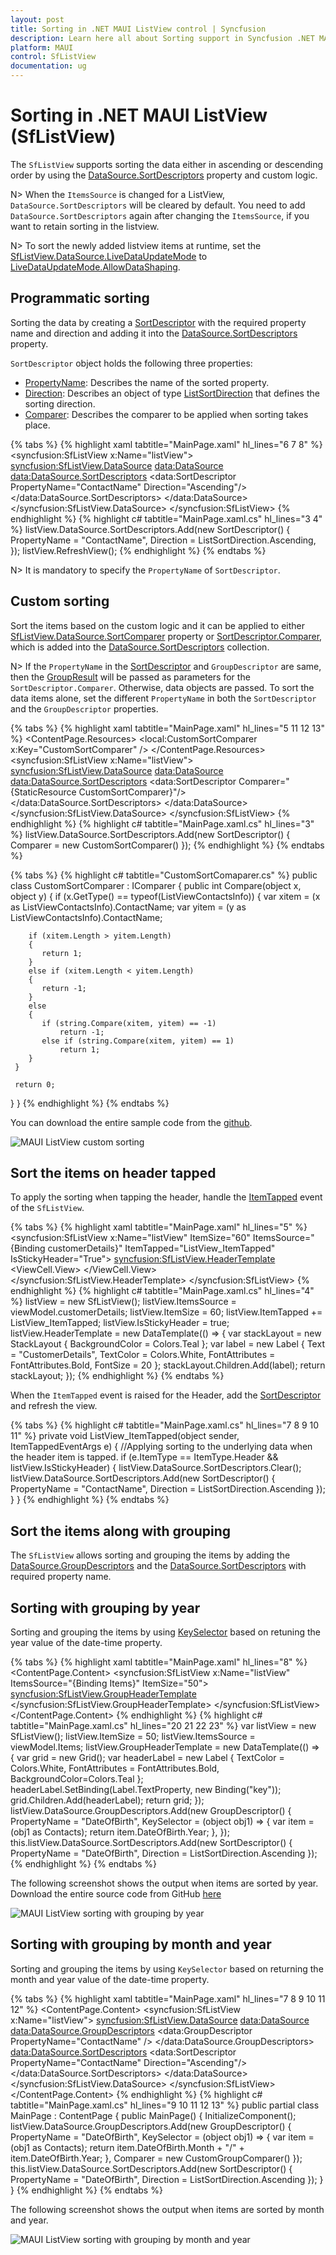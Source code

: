 ```yaml
---
layout: post
title: Sorting in .NET MAUI ListView control | Syncfusion
description: Learn here all about Sorting support in Syncfusion .NET MAUI ListView (SfListView) control, its elements and more.
platform: MAUI
control: SfListView
documentation: ug
---
```


# Sorting in .NET MAUI ListView (SfListView)

The `SfListView` supports sorting the data either in ascending or descending order by using the [DataSource.SortDescriptors](https://help.syncfusion.com/cr/maui/Syncfusion.DataSource.DataSource.html#Syncfusion_DataSource_DataSource_SortDescriptors) property and custom logic.

N> When the `ItemsSource` is changed for a ListView, `DataSource.SortDescriptors` will be cleared by default. You need to add `DataSource.SortDescriptors` again after changing the `ItemsSource`, if you want to retain sorting in the listview.

N> To sort the newly added listview items at runtime, set the [SfListView.DataSource.LiveDataUpdateMode](https://help.syncfusion.com/cr/maui/Syncfusion.DataSource.LiveDataUpdateMode.html) to [LiveDataUpdateMode.AllowDataShaping](https://help.syncfusion.com/cr/maui/Syncfusion.DataSource.LiveDataUpdateMode.html#Syncfusion_DataSource_LiveDataUpdateMode_AllowDataShaping). 

## Programmatic sorting

Sorting the data by creating a [SortDescriptor](https://help.syncfusion.com/cr/maui/Syncfusion.DataSource.SortDescriptor.html) with the required property name and direction and adding it into the [DataSource.SortDescriptors](https://help.syncfusion.com/cr/maui/Syncfusion.DataSource.DataSource.html#Syncfusion_DataSource_DataSource_SortDescriptors) property.

`SortDescriptor` object holds the following three properties:

* [PropertyName](https://help.syncfusion.com/cr/maui/Syncfusion.DataSource.SortDescriptor.html#Syncfusion_DataSource_SortDescriptor_PropertyName): Describes the name of the sorted property.
* [Direction](https://help.syncfusion.com/cr/maui/Syncfusion.DataSource.SortDescriptor.html#Syncfusion_DataSource_SortDescriptor_Direction): Describes an object of type [ListSortDirection](https://help.syncfusion.com/cr/maui/Syncfusion.DataSource.ListSortDirection.html) that defines the sorting direction.
* [Comparer](https://help.syncfusion.com/cr/maui/Syncfusion.DataSource.SortDescriptor.html#Syncfusion_DataSource_SortDescriptor_Comparer): Describes the comparer to be applied when sorting takes place.

{% tabs %}
{% highlight xaml tabtitle="MainPage.xaml" hl_lines="6 7 8" %}
<ContentPage  xmlns:syncfusion="clr-namespace:Syncfusion.Maui.ListView;assembly=Syncfusion.Maui.ListView"
               xmlns:data="clr-namespace:Syncfusion.Maui.DataSource;assembly=Syncfusion.Maui.DataSource" >
  <syncfusion:SfListView x:Name="listView">
            <syncfusion:SfListView.DataSource>
                <data:DataSource>
                    <data:DataSource.SortDescriptors>
                        <data:SortDescriptor PropertyName="ContactName" Direction="Ascending"/>
                    </data:DataSource.SortDescriptors>
                </data:DataSource>
            </syncfusion:SfListView.DataSource>
  </syncfusion:SfListView>
</ContentPage>
{% endhighlight %}
{% highlight c# tabtitle="MainPage.xaml.cs" hl_lines="3 4" %}
listView.DataSource.SortDescriptors.Add(new SortDescriptor()
{
  PropertyName = "ContactName",
  Direction = ListSortDirection.Ascending,
}); 
listView.RefreshView();
{% endhighlight %}
{% endtabs %}

N> It is mandatory to specify the `PropertyName` of `SortDescriptor`.

## Custom sorting

Sort the items based on the custom logic and it can be applied to either [SfListView.DataSource.SortComparer](https://help.syncfusion.com/cr/maui/Syncfusion.DataSource.DataSource.html#Syncfusion_DataSource_DataSource_SortComparer) property or [SortDescriptor.Comparer](https://help.syncfusion.com/cr/maui/Syncfusion.DataSource.SortDescriptor.html#Syncfusion_DataSource_SortDescriptor_Comparer), which is added into the [DataSource.SortDescriptors](https://help.syncfusion.com/cr/maui/Syncfusion.DataSource.DataSource.html#Syncfusion_DataSource_DataSource_SortDescriptors) collection.

N> If the `PropertyName` in the [SortDescriptor](https://help.syncfusion.com/cr/maui/Syncfusion.DataSource.SortDescriptor.html) and `GroupDescriptor` are same, then the [GroupResult](https://help.syncfusion.com/cr/maui/Syncfusion.DataSource.Extensions.GroupResult.html) will be passed as parameters for the `SortDescriptor.Comparer`. Otherwise, data objects are passed. To sort the data items alone, set the different `PropertyName` in both the `SortDescriptor` and the `GroupDescriptor` properties.

{% tabs %}
{% highlight xaml tabtitle="MainPage.xaml" hl_lines="5 11 12 13" %}
<ContentPage  xmlns:syncfusion="clr-namespace:Syncfusion.Maui.ListView;assembly=Syncfusion.Maui.ListView"
               xmlns:data="clr-namespace:Syncfusion.Maui.DataSource;assembly=Syncfusion.Maui.DataSource">
  <ContentPage.Resources>
    <ResourceDictionary>
      <local:CustomSortComparer x:Key="CustomSortComparer" />
    </ResourceDictionary>
  </ContentPage.Resources>
  <syncfusion:SfListView x:Name="listView">
    <syncfusion:SfListView.DataSource>
      <data:DataSource>
        <data:DataSource.SortDescriptors>
          <data:SortDescriptor Comparer="{StaticResource CustomSortComparer}"/>
        </data:DataSource.SortDescriptors>
      </data:DataSource>
    </syncfusion:SfListView.DataSource>
  </syncfusion:SfListView>
</ContentPage>
{% endhighlight %}
{% highlight c# tabtitle="MainPage.xaml.cs" hl_lines="3" %}
listView.DataSource.SortDescriptors.Add(new SortDescriptor()
{
  Comparer = new CustomSortComparer()
});
{% endhighlight %}
{% endtabs %}

{% tabs %}
{% highlight c# tabtitle="CustomSortComaparer.cs" %}
public class CustomSortComparer : IComparer<object>
{
  public int Compare(object x, object y)
  {
     if (x.GetType() == typeof(ListViewContactsInfo))
     {
        var xitem = (x as ListViewContactsInfo).ContactName;
        var yitem = (y as ListViewContactsInfo).ContactName;

        if (xitem.Length > yitem.Length)
        {
           return 1;
        }
        else if (xitem.Length < yitem.Length)
        {
           return -1;
        }
        else
        {
           if (string.Compare(xitem, yitem) == -1)
               return -1;
           else if (string.Compare(xitem, yitem) == 1)
               return 1;
        }
     }

     return 0;
   }
}
{% endhighlight %}
{% endtabs %}

You can download the entire sample code from the [github](https://github.com/SyncfusionExamples/custom-sorting-.net-maui-listview).

![MAUI ListView custom sorting](Images/sorting/maui-listview-custom-sorting.jpg)

## Sort the items on header tapped

To apply the sorting when tapping the header, handle the [ItemTapped](https://help.syncfusion.com/cr/maui/Syncfusion.Maui.ListView.SfListView.html#Syncfusion_Maui_ListView_SfListView_ItemTapped) event of the `SfListView`.

{% tabs %}
{% highlight xaml tabtitle="MainPage.xaml" hl_lines="5" %}
<ContentPage xmlns:syncfusion="clr-namespace:Syncfusion.Maui.ListView;assembly=Syncfusion.Maui.ListView"
               xmlns:data="clr-namespace:Syncfusion.Maui.DataSource;assembly=Syncfusion.Maui.DataSource">
  <syncfusion:SfListView x:Name="listView" ItemSize="60"
                        ItemsSource="{Binding customerDetails}" 
                        ItemTapped="ListView_ItemTapped" 
                        IsStickyHeader="True">
    <syncfusion:SfListView.HeaderTemplate>
      <DataTemplate>
        <ViewCell>
          <ViewCell.View>
            <StackLayout BackgroundColor="Teal">
              <Label TextColor="White" FontSize="20" FontAttributes="Bold" Text="CustomerDetails" />
            </StackLayout>
          </ViewCell.View>
        </ViewCell>
      </DataTemplate>
    </syncfusion:SfListView.HeaderTemplate>
  </syncfusion:SfListView>
</ContentPage>
{% endhighlight %}
{% highlight c# tabtitle="MainPage.xaml.cs" hl_lines="4" %}
listView = new SfListView();
listView.ItemsSource = viewModel.customerDetails;
listView.ItemSize = 60;
listView.ItemTapped += ListView_ItemTapped;
listView.IsStickyHeader = true;
listView.HeaderTemplate = new DataTemplate(() => 
{
  var stackLayout = new StackLayout { BackgroundColor = Colors.Teal };
  var label = new Label { Text = "CustomerDetails", TextColor = Colors.White, 
                          FontAttributes = FontAttributes.Bold, FontSize = 20 };
  stackLayout.Children.Add(label);
  return stackLayout;
});
{% endhighlight %}
{% endtabs %}

When the `ItemTapped` event is raised for the Header, add the [SortDescriptor](https://help.syncfusion.com/cr/maui/Syncfusion.DataSource.SortDescriptor.html) and refresh the view.

{% tabs %}
{% highlight c# tabtitle="MainPage.xaml.cs" hl_lines="7 8 9 10 11" %}
private void ListView_ItemTapped(object sender, ItemTappedEventArgs e)
{
  //Applying sorting to the underlying data when the header item is tapped.
  if (e.ItemType == ItemType.Header && listView.IsStickyHeader)
  {
    listView.DataSource.SortDescriptors.Clear();
    listView.DataSource.SortDescriptors.Add(new SortDescriptor()
    {
      PropertyName = "ContactName",
      Direction = ListSortDirection.Ascending
    });
  }
}
{% endhighlight %}
{% endtabs %}

## Sort the items along with grouping
 
The `SfListView` allows sorting and grouping the items by adding the [DataSource.GroupDescriptors](https://help.syncfusion.com/cr/maui/Syncfusion.DataSource.DataSource.html#Syncfusion_DataSource_DataSource_GroupDescriptors) and the [DataSource.SortDescriptors](https://help.syncfusion.com/cr/maui/Syncfusion.DataSource.DataSource.html#Syncfusion_DataSource_DataSource_SortDescriptors) with required property name.

## Sorting with grouping by year

Sorting and grouping the items by using [KeySelector](https://help.syncfusion.com/cr/maui/Syncfusion.DataSource.GroupDescriptor.html#Syncfusion_DataSource_GroupDescriptor_KeySelector) based on retuning the year value of the date-time property.

{% tabs %}
{% highlight xaml tabtitle="MainPage.xaml" hl_lines="8" %}
<ContentPage xmlns:syncfusion="clr-namespace:Syncfusion.Maui.ListView;assembly=Syncfusion.Maui.ListView"
               xmlns:data="clr-namespace:Syncfusion.Maui.DataSource;assembly=Syncfusion.Maui.DataSource">
  <ContentPage.Content>
    <syncfusion:SfListView x:Name="listView" ItemsSource="{Binding Items}" ItemSize="50">
      <syncfusion:SfListView.GroupHeaderTemplate>
        <DataTemplate>
          <Grid>
              <Label Text= "{Binding Key}" BackgroundColor="Teal" FontAttributes="Bold" TextColor="White"/>
		      </Grid>
        </DataTemplate>
      </syncfusion:SfListView.GroupHeaderTemplate>
    </syncfusion:SfListView>
  </ContentPage.Content>
</ContentPage>
{% endhighlight %}
{% highlight c# tabtitle="MainPage.xaml.cs" hl_lines="20 21 22 23" %}
var listView = new SfListView();
listView.ItemSize = 50;
listView.ItemsSource = viewModel.Items;
listView.GroupHeaderTemplate = new DataTemplate(() => 
{
   var grid = new Grid();
   var headerLabel = new Label
   {
   TextColor = Colors.White,
   FontAttributes = FontAttributes.Bold,
   BackgroundColor=Colors.Teal
   };
   headerLabel.SetBinding(Label.TextProperty, new Binding("key"));
   grid.Children.Add(headerLabel);
   return grid;
});
listView.DataSource.GroupDescriptors.Add(new GroupDescriptor()
{
  PropertyName = "DateOfBirth",
  KeySelector = (object obj1) =>
  {
   var item = (obj1 as Contacts);
   return item.DateOfBirth.Year;
  },
});
this.listView.DataSource.SortDescriptors.Add(new SortDescriptor()
{
  PropertyName = "DateOfBirth",
  Direction = ListSortDirection.Ascending
});
{% endhighlight %}
{% endtabs %}

The following screenshot shows the output when items are sorted by year. Download the entire source code from GitHub [here](https://github.com/SyncfusionExamples/sorting-and-grouping-.net-maui-listview)

![MAUI ListView sorting with grouping by year](Images/sorting/maui-listview-with-grouping-by-year.jpg)

## Sorting with grouping by month and year

Sorting and grouping the items by using `KeySelector` based on returning the month and year value of the date-time property.

{% tabs %}
{% highlight xaml tabtitle="MainPage.xaml" hl_lines="7 8 9 10 11 12" %}
<ContentPage xmlns:syncfusion="clr-namespace:Syncfusion.Maui.ListView;assembly=Syncfusion.Maui.ListView"
              xmlns:data="clr-namespace:Syncfusion.Maui.DataSource;assembly=Syncfusion.Maui.DataSource">
  <ContentPage.Content>
    <syncfusion:SfListView x:Name="listView">
      <syncfusion:SfListView.DataSource>
        <data:DataSource>
        <data:DataSource.GroupDescriptors>
            <data:GroupDescriptor PropertyName="ContactName" />
          </data:DataSource.GroupDescriptors>
          <data:DataSource.SortDescriptors>
            <data:SortDescriptor PropertyName="ContactName" Direction="Ascending"/>
          </data:DataSource.SortDescriptors>
        </data:DataSource>
      </syncfusion:SfListView.DataSource>
    </syncfusion:SfListView>
  </ContentPage.Content>
</ContentPage>
{% endhighlight %}
{% highlight c# tabtitle="MainPage.xaml.cs" hl_lines="9 10 11 12 13" %}
public partial class MainPage : ContentPage
{
   public MainPage()
   {
       InitializeComponent();
       listView.DataSource.GroupDescriptors.Add(new GroupDescriptor()
       {
           PropertyName = "DateOfBirth",
           KeySelector = (object obj1) =>
           {
               var item = (obj1 as Contacts);
               return item.DateOfBirth.Month + "/" + item.DateOfBirth.Year;
           },
           Comparer = new CustomGroupComparer()
       });
       this.listView.DataSource.SortDescriptors.Add(new SortDescriptor()
       {
           PropertyName = "DateOfBirth",
           Direction = ListSortDirection.Ascending
       });
   }
}
{% endhighlight %}
{% endtabs %}

The following screenshot shows the output when items are sorted by month and year.

![MAUI ListView sorting with grouping by month and year](Images/sorting/maui-listview-sorting-with-grouping-by-year.jpg)
